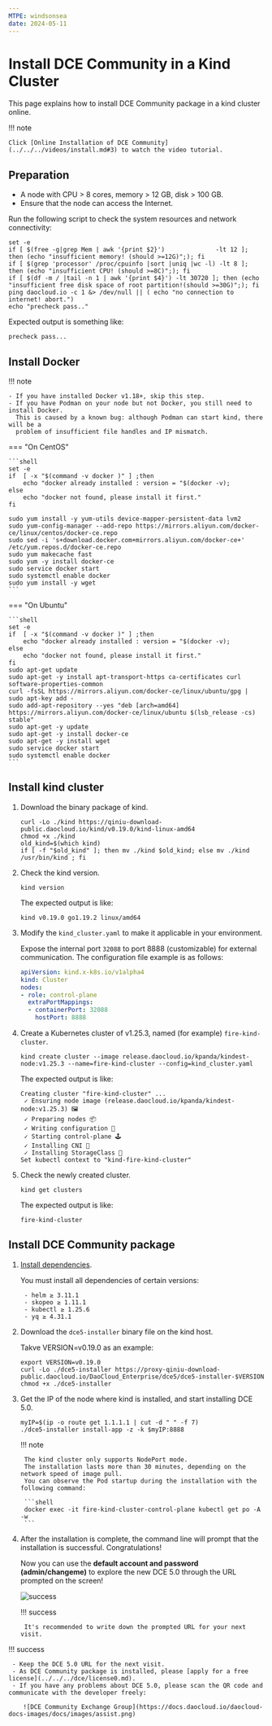 ```yaml
---
MTPE: windsonsea
date: 2024-05-11
---
```


# Install DCE Community in a Kind Cluster

This page explains how to install DCE Community package in a kind cluster online.

!!! note

    Click [Online Installation of DCE Community](../../../videos/install.md#3) to watch the video tutorial.

## Preparation

- A node with CPU > 8 cores, memory > 12 GB, disk > 100 GB.
- Ensure that the node can access the Internet.

Run the following script to check the system resources and network connectivity:

```shell
set -e
if [ $(free -g|grep Mem | awk '{print $2}')              -lt 12 ]; then (echo "insufficient memory! (should >=12G)";); fi
if [ $(grep 'processor' /proc/cpuinfo |sort |uniq |wc -l) -lt 8 ]; then (echo "insufficient CPU! (should >=8C)";); fi
if [ $(df -m / |tail -n 1 | awk '{print $4}') -lt 30720 ]; then (echo "insufficient free disk space of root partition!(should >=30G)";); fi
ping daocloud.io -c 1 &> /dev/null || ( echo "no connection to internet! abort.")
echo "precheck pass.."
```

Expected output is something like:

```none
precheck pass...
```

## Install Docker

!!! note

    - If you have installed Docker v1.18+, skip this step.
    - If you have Podman on your node but not Docker, you still need to install Docker.
      This is caused by a known bug: although Podman can start kind, there will be a
      problem of insufficient file handles and IP mismatch.

=== "On CentOS"

    ```shell
    set -e
    if  [ -x "$(command -v docker )" ] ;then
        echo "docker already installed : version = "$(docker -v);
    else
        echo "docker not found, please install it first."
    fi
    
    sudo yum install -y yum-utils device-mapper-persistent-data lvm2
    sudo yum-config-manager --add-repo https://mirrors.aliyun.com/docker-ce/linux/centos/docker-ce.repo
    sudo sed -i 's+download.docker.com+mirrors.aliyun.com/docker-ce+' /etc/yum.repos.d/docker-ce.repo
    sudo yum makecache fast
    sudo yum -y install docker-ce
    sudo service docker start
    sudo systemctl enable docker
    sudo yum install -y wget
    ```

=== "On Ubuntu"

    ```shell
    set -e
    if  [ -x "$(command -v docker )" ] ;then
        echo "docker already installed : version = "$(docker -v);
    else
        echo "docker not found, please install it first."
    fi
    sudo apt-get update
    sudo apt-get -y install apt-transport-https ca-certificates curl software-properties-common
    curl -fsSL https://mirrors.aliyun.com/docker-ce/linux/ubuntu/gpg | sudo apt-key add -
    sudo add-apt-repository --yes "deb [arch=amd64] https://mirrors.aliyun.com/docker-ce/linux/ubuntu $(lsb_release -cs) stable"
    sudo apt-get -y update
    sudo apt-get -y install docker-ce
    sudo apt-get -y install wget
    sudo service docker start
    sudo systemctl enable docker
    ```

## Install kind cluster

1. Download the binary package of kind.

    ```shell
    curl -Lo ./kind https://qiniu-download-public.daocloud.io/kind/v0.19.0/kind-linux-amd64
    chmod +x ./kind
    old_kind=$(which kind)
    if [ -f "$old_kind" ]; then mv ./kind $old_kind; else mv ./kind /usr/bin/kind ; fi
    ```

1. Check the kind version.

    ```shell
    kind version
    ```

    The expected output is like:

    ```console
    kind v0.19.0 go1.19.2 linux/amd64
    ```

2. Modify the `kind_cluster.yaml` to make it applicable in your environment.

    Expose the internal port `32088` to port 8888 (customizable) for external communication.
    The configuration file example is as follows:

    ```yaml title="kind_cluster.yaml"
    apiVersion: kind.x-k8s.io/v1alpha4
    kind: Cluster
    nodes:
    - role: control-plane
      extraPortMappings:
      - containerPort: 32088
        hostPort: 8888
    ```

3. Create a Kubernetes cluster of v1.25.3, named (for example) `fire-kind-cluster`.

    ```shell
    kind create cluster --image release.daocloud.io/kpanda/kindest-node:v1.25.3 --name=fire-kind-cluster --config=kind_cluster.yaml 
    ```

    The expected output is like:

    ```console
    Creating cluster "fire-kind-cluster" ...
     ✓ Ensuring node image (release.daocloud.io/kpanda/kindest-node:v1.25.3) 🖼 
     ✓ Preparing nodes 📦  
     ✓ Writing configuration 📜 
     ✓ Starting control-plane 🕹️ 
     ✓ Installing CNI 🔌 
     ✓ Installing StorageClass 💾 
    Set kubectl context to "kind-fire-kind-cluster"
    ```

4. Check the newly created cluster.

    ```shell
    kind get clusters
    ```

    The expected output is like:

    ```console
    fire-kind-cluster
    ```

## Install DCE Community package

1. [Install dependencies](../../install-tools.md).

    You must install all dependencies of certain versions:

        - helm ≥ 3.11.1
        - skopeo ≥ 1.11.1
        - kubectl ≥ 1.25.6
        - yq ≥ 4.31.1

2. Download the `dce5-installer` binary file on the kind host.

    Takve VERSION=v0.19.0 as an example:

    ```shell
    export VERSION=v0.19.0
    curl -Lo ./dce5-installer https://proxy-qiniu-download-public.daocloud.io/DaoCloud_Enterprise/dce5/dce5-installer-$VERSION
    chmod +x ./dce5-installer
    ```

3. Get the IP of the node where kind is installed, and start installing DCE 5.0.

    ```shell
    myIP=$(ip -o route get 1.1.1.1 | cut -d " " -f 7)
    ./dce5-installer install-app -z -k $myIP:8888
    ```

    !!! note

        The kind cluster only supports NodePort mode.
        The installation lasts more than 30 minutes, depending on the network speed of image pull.
        You can observe the Pod startup during the installation with the following command:

        ```shell
        docker exec -it fire-kind-cluster-control-plane kubectl get po -A -w
        ```

4. After the installation is complete, the command line will prompt that the installation is successful. Congratulations!

    Now you can use the **default account and password (admin/changeme)** to explore the new DCE 5.0 through the URL prompted on the screen!

    ![success](https://docs.daocloud.io/daocloud-docs-images/docs/install/images/success.png)

    !!! success

        It's recommended to write down the prompted URL for your next visit.

!!! success

     - Keep the DCE 5.0 URL for the next visit.
     - As DCE Community package is installed, please [apply for a free license](../../../dce/license0.md).
     - If you have any problems about DCE 5.0, please scan the QR code and communicate with the developer freely:
    
        ![DCE Community Exchange Group](https://docs.daocloud.io/daocloud-docs-images/docs/images/assist.png)
